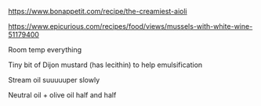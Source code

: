 https://www.bonappetit.com/recipe/the-creamiest-aioli

https://www.epicurious.com/recipes/food/views/mussels-with-white-wine-51179400

Room temp everything

Tiny bit of Dijon mustard (has lecithin) to help emulsification

Stream oil suuuuuper slowly

Neutral oil + olive oil half and half
